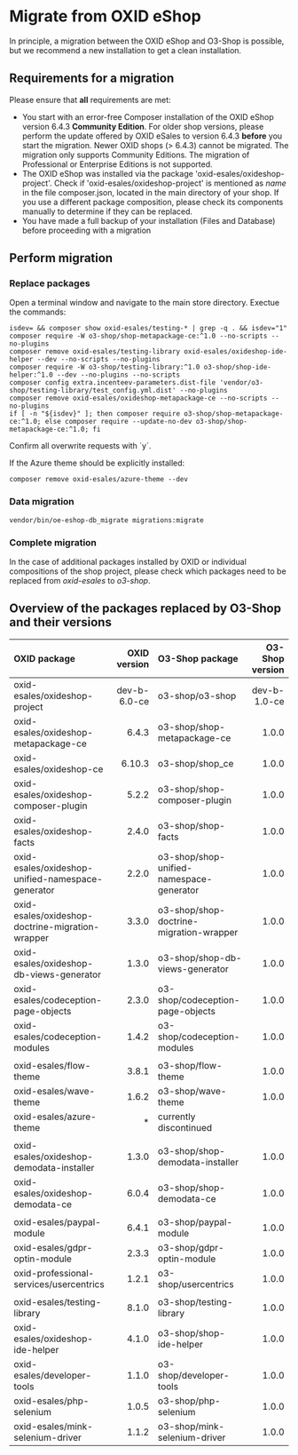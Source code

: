 # Migrate from OXID eShop

In principle, a migration between the OXID eShop and O3-Shop is possible, but we recommend a new installation to get a clean installation.

## Requirements for a migration

Please ensure that **all** requirements are met:
- You start with an error-free Composer installation of the OXID eShop version 6.4.3 **Community Edition**.
  For older shop versions, please perform the update offered by OXID eSales to version 6.4.3 **before** you start the migration. Newer OXID shops (> 6.4.3) cannot be migrated.
  The migration only supports Community Editions. The migration of Professional or Enterprise Editions is not supported.
- The OXID eShop was installed via the package 'oxid-esales/oxideshop-project'. Check if 'oxid-esales/oxideshop-project' is mentioned as *name* in the file composer.json, located in the main directory of your shop. If you use a different package composition, please check its components manually to determine if they can be replaced.
- You have made a full backup of your installation (Files and Database) before proceeding with a migration

## Perform migration

### Replace packages

Open a terminal window and navigate to the main store directory. Exectue the commands:

```
isdev= && composer show oxid-esales/testing-* | grep -q . && isdev="1"
composer require -W o3-shop/shop-metapackage-ce:^1.0 --no-scripts --no-plugins
composer remove oxid-esales/testing-library oxid-esales/oxideshop-ide-helper --dev --no-scripts --no-plugins
composer require -W o3-shop/testing-library:^1.0 o3-shop/shop-ide-helper:^1.0 --dev --no-plugins --no-scripts
composer config extra.incenteev-parameters.dist-file 'vendor/o3-shop/testing-library/test_config.yml.dist' --no-plugins
composer remove oxid-esales/oxideshop-metapackage-ce --no-scripts --no-plugins
if [ -n "${isdev}" ]; then composer require o3-shop/shop-metapackage-ce:^1.0; else composer require --update-no-dev o3-shop/shop-metapackage-ce:^1.0; fi
```

Confirm all overwrite requests with ´y´.

If the Azure theme should be explicitly installed:

```
composer remove oxid-esales/azure-theme --dev
```

### Data migration

```
vendor/bin/oe-eshop-db_migrate migrations:migrate
```

### Complete migration

In the case of additional packages installed by OXID or individual compositions of the shop project, please check which packages need to be replaced from *oxid-esales* to *o3-shop*.

## Overview of the packages replaced by O3-Shop and their versions

| OXID package                                      | OXID version | O3-Shop package                          | O3-Shop version |
|:--------------------------------------------------|-------------:|:-----------------------------------------|----------------:|
| oxid-esales/oxideshop-project                     | dev-b-6.0-ce | o3-shop/o3-shop                          | dev-b-1.0-ce    |
| oxid-esales/oxideshop-metapackage-ce              | 6.4.3        | o3-shop/shop-metapackage-ce              | 1.0.0           |
| oxid-esales/oxideshop-ce                          | 6.10.3       | o3-shop/shop_ce                          | 1.0.0           |
| oxid-esales/oxideshop-composer-plugin             | 5.2.2        | o3-shop/shop-composer-plugin             | 1.0.0           |
| oxid-esales/oxideshop-facts                       | 2.4.0        | o3-shop/shop-facts                       | 1.0.0           |
| oxid-esales/oxideshop-unified-namespace-generator | 2.2.0        | o3-shop/shop-unified-namespace-generator | 1.0.0           |
| oxid-esales/oxideshop-doctrine-migration-wrapper  | 3.3.0        | o3-shop/shop-doctrine-migration-wrapper  | 1.0.0           |
| oxid-esales/oxideshop-db-views-generator          | 1.3.0        | o3-shop/shop-db-views-generator          | 1.0.0           |
| oxid-esales/codeception-page-objects              | 2.3.0        | o3-shop/codeception-page-objects         | 1.0.0           |
| oxid-esales/codeception-modules                   | 1.4.2        | o3-shop/codeception-modules              | 1.0.0           |
|                                                   |              |                                          |                 |
| oxid-esales/flow-theme                            | 3.8.1        | o3-shop/flow-theme                       | 1.0.0           |
| oxid-esales/wave-theme                            | 1.6.2        | o3-shop/wave-theme                       | 1.0.0           |
| oxid-esales/azure-theme                           | *            | currently discontinued                   |                 |
|                                                   |              |                                          |                 |
| oxid-esales/oxideshop-demodata-installer          | 1.3.0        | o3-shop/shop-demodata-installer          | 1.0.0           |
| oxid-esales/oxideshop-demodata-ce                 | 6.0.4        | o3-shop/shop-demodata-ce                 | 1.0.0           |
|                                                   |              |                                          |                 |
| oxid-esales/paypal-module                         | 6.4.1        | o3-shop/paypal-module                    | 1.0.0           |
| oxid-esales/gdpr-optin-module                     | 2.3.3        | o3-shop/gdpr-optin-module                | 1.0.0           |
| oxid-professional-services/usercentrics           | 1.2.1        | o3-shop/usercentrics                     | 1.0.0           |
|                                                   |              |                                          |                 |
| oxid-esales/testing-library                       | 8.1.0        | o3-shop/testing-library                  | 1.0.0           |
| oxid-esales/oxideshop-ide-helper                  | 4.1.0        | o3-shop/shop-ide-helper                  | 1.0.0           |
| oxid-esales/developer-tools                       | 1.1.0        | o3-shop/developer-tools                  | 1.0.0           |
| oxid-esales/php-selenium                          | 1.0.5        | o3-shop/php-selenium                     | 1.0.0           |
| oxid-esales/mink-selenium-driver                  | 1.1.2        | o3-shop/mink-selenium-driver             | 1.0.0           |
